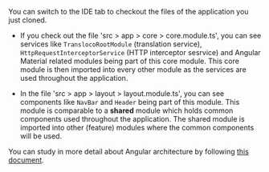 You can switch to the IDE tab to checkout the files of the application you just cloned.

* If you check out the file 'src > app > core > core.module.ts', you can see services like `TranslocoRootModule` (translation service), `HttpRequestInterceptorService` (HTTP interceptor sesrvice) and Angular Material related modules being part of this core module. This core module is then imported into every other module as the services are used throughout the application.

* In the file 'src > app > layout > layout.module.ts', you can see components like `NavBar` and `Header` being part of this module. This module is comparable to a **shared** module which holds common components used throughout the application. The shared module is imported into other (feature) modules where the common components will be used.

You can study in more detail about Angular architecture by following [this document](https://devonfw.com/website/pages/docs/master-devon4ng.asciidoc_architecture.html#meta-architecture.asciidoc_devonfw-reference-client-architecture).